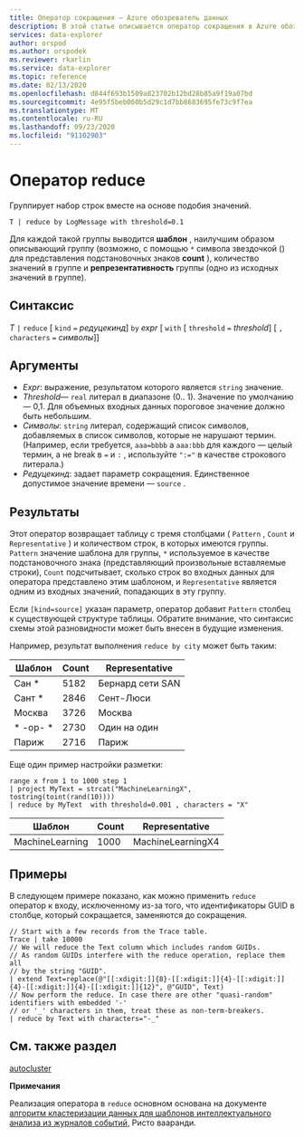 ```yaml
---
title: Оператор сокращения — Azure обозреватель данных
description: В этой статье описывается оператор сокращения в Azure обозреватель данных.
services: data-explorer
author: orspod
ms.author: orspodek
ms.reviewer: rkarlin
ms.service: data-explorer
ms.topic: reference
ms.date: 02/13/2020
ms.openlocfilehash: d844f693b1509a823702b12bd28b85a9f19a07bd
ms.sourcegitcommit: 4e95f5beb060b5d29c1d7bb8683695fe73c9f7ea
ms.translationtype: MT
ms.contentlocale: ru-RU
ms.lasthandoff: 09/23/2020
ms.locfileid: "91102903"
---
```

# <a name="reduce-operator"></a>Оператор reduce

Группирует набор строк вместе на основе подобия значений.

```kusto
T | reduce by LogMessage with threshold=0.1
```

Для каждой такой группы выводится **шаблон** , наилучшим образом описывающий группу (возможно, с помощью `*` символа звездочкой () для представления подстановочных знаков **count** ), количество значений в группе и **репрезентативность** группы (одно из исходных значений в группе).

## <a name="syntax"></a>Синтаксис

*T* `|` `reduce` [ `kind` `=` *редуцекинд*] `by` *expr* [ `with` [ `threshold` `=` *threshold*] [ `,` `characters` `=` *символы*]]

## <a name="arguments"></a>Аргументы

* *Expr*: выражение, результатом которого является `string` значение.
* *Threshold*— `real` литерал в диапазоне (0.. 1). Значение по умолчанию — 0,1. Для объемных входных данных пороговое значение должно быть небольшим. 
* *Символы*: `string` литерал, содержащий список символов, добавляемых в список символов, которые не нарушают термин. (Например, если требуется, `aaa=bbbb` а `aaa:bbb` для каждого — целый термин, а не break в `=` и `:` , используйте `":="` в качестве строкового литерала.)
* *Редуцекинд*: задает параметр сокращения. Единственное допустимое значение времени — `source` .

## <a name="returns"></a>Результаты

Этот оператор возвращает таблицу с тремя столбцами ( `Pattern` , `Count` и `Representative` ) и количеством строк, в которых имеются группы. `Pattern` значение шаблона для группы, `*` используемое в качестве подстановочного знака (представляющий произвольные вставляемые строки), `Count` подсчитывает, сколько строк во входных данных для оператора представлено этим шаблоном, и `Representative` является одним из входных значений, попадающих в эту группу.

Если `[kind=source]` указан параметр, оператор добавит `Pattern` столбец к существующей структуре таблицы.
Обратите внимание, что синтаксис схемы этой разновидности может быть внесен в будущие изменения.

Например, результат выполнения `reduce by city` может быть таким: 

|Шаблон     |Count |Representative|
|------------|------|--------------|
| Сан *      | 5182 |Бернард сети SAN   |
| Сант *    | 2846 |Сент-Люси    |
| Москва     | 3726 |Москва        |
| \* -ор- \* | 2730 |Один на один  |
| Париж      | 2716 |Париж         |

Еще один пример настройки разметки:

<!-- csl: https://help.kusto.windows.net:443/Samples -->
```kusto
range x from 1 to 1000 step 1
| project MyText = strcat("MachineLearningX", tostring(toint(rand(10))))
| reduce by MyText  with threshold=0.001 , characters = "X" 
```

|Шаблон         |Count|Representative   |
|----------------|-----|-----------------|
|MachineLearning|1000 |MachineLearningX4|

## <a name="examples"></a>Примеры

В следующем примере показано, как можно применить `reduce` оператор к входу, исключенному из-за того, что идентификаторы GUID в столбце, который сокращается, заменяются до сокращения.

```kusto
// Start with a few records from the Trace table.
Trace | take 10000
// We will reduce the Text column which includes random GUIDs.
// As random GUIDs interfere with the reduce operation, replace them all
// by the string "GUID".
| extend Text=replace(@"[[:xdigit:]]{8}-[[:xdigit:]]{4}-[[:xdigit:]]{4}-[[:xdigit:]]{4}-[[:xdigit:]]{12}", @"GUID", Text)
// Now perform the reduce. In case there are other "quasi-random" identifiers with embedded '-'
// or '_' characters in them, treat these as non-term-breakers.
| reduce by Text with characters="-_"
```

## <a name="see-also"></a>См. также раздел

[autocluster](./autoclusterplugin.md)

**Примечания**

Реализация оператора в `reduce` основном основана на документе [алгоритм кластеризации данных для шаблонов интеллектуального анализа из журналов событий](https://ristov.github.io/publications/slct-ipom03-web.pdf), Ристо вааранди.
